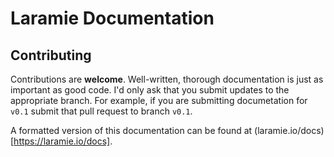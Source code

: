# Laramie Documentation

## Contributing

Contributions are **welcome**. Well-written, thorough documentation is just as
important as good code. I'd only ask that you submit updates to the appropriate
branch. For example, if you are submitting documetation for `v0.1` submit that
pull request to branch `v0.1`.

A formatted version of this documentation can be found at
	(laramie.io/docs)[https://laramie.io/docs].
